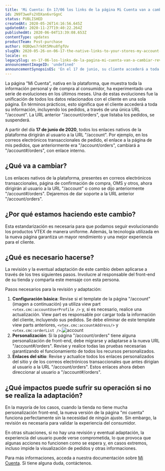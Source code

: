 ```yaml
---
title: 'Mi Cuenta: En 17/06 los links de la página Mi Cuenta van a cambiar - revise sus configuraciones'
id: 2N9T3weFs2VDXan6vrGgnC
status: PUBLISHED
createdAt: 2020-05-26T14:16:56.645Z
updatedAt: 2020-11-27T19:40:22.264Z
publishedAt: 2020-06-04T13:39:08.653Z
contentType: updates
productTeam: Post-purchase
author: 0QBQws7rk0t5Mnu8fgfUv
slugEN: 2020-05-26-on-06-17-the-native-links-to-your-stores-my-account-page-will-change-review
locale: es
legacySlug: en-17-06-los-links-de-la-pagina-mi-cuenta-van-a-cambiar-revise-sus
announcementImageID: 'undefined'
announcementSynopsisES: 'En el 17 de junio, su cliente accederá a toda su información, a través de una única URL "/account".'
---
```


La página "Mi Cuenta", nativa en la plataforma, que muestra toda la información personal y de compra al consumidor, ha experimentado una serie de evoluciones en los últimos meses. Una de estas evoluciones fue la unificación de todos los datos relacionados con el cliente en una sola página. En términos prácticos, esto significa que el cliente accederá a toda su información, incluyendo los pedidos, a través de una única URL "/account". La URL anterior "/account/orders", que listaba los pedidos, se suspenderá.

A partir del día __17 de junio de 2020__, todos los enlaces nativos de la plataforma dirigirán al usuario a la URL "/account". Por ejemplo, en los correos electrónicos transaccionales de pedido, el enlace a la página de mis pedidos, que anteriormente era "/account/orders", cambiará a "/account#/orders", con enlace interno.

## ¿Qué va a cambiar?

Los enlaces nativos de la plataforma, presentes en correos electrónicos transaccionales, página de confirmación de compra, OMS y otros, ahora dirigirán al usuario a la URL "/account" o como se dijo anteriormente "/account#/orders". Dejaremos de dar soporte a la URL anterior "/account/orders".

## ¿Por qué estamos haciendo este cambio?

Esta estandarización es necesaria para que podamos seguir evolucionando los productos VTEX de manera uniforme. Además, la tecnología utilizada en la nueva página garantiza un mayor rendimiento y una mejor experiencia para el cliente.

## ¿Qué es necesario hacerse?

La revisión y la eventual adaptación de este cambio deben aplicarse a través de los tres siguientes pasos. Involucre al responsable del front-end de su tienda y comparta este mensaje con esta persona.

Pasos necesarios para la revisión y adaptación:

1. __Configuración básica__: Revise si el template de la página "/account" (imagen a continuación) ya utiliza view part `<vtex.cmc:accountUserProfile />` y, si es necesario, realice una actualización.  View part es responsable por cargar toda la información del cliente, incluyendo sus pedidos. Se debe eliminar de este template view parts anteriores, `<vtex.cmc:accountAddress/>` y `<vtex.cmc:orderList />`.![account](https://cdn.statically.io/gh/vtexdocs/help-center-content/refs/heads/main/docs/es/announcements/2020/mayo/2020-05-26-en-17-06-los-links-de-la-pagina-mi-cuenta-van-a-cambiar-revise-sus_1.png)  
2. __Personalización__: Si la página "/account/orders" tiene alguna personalización de front-end, debe migrarse y adaptarse a la nueva URL "/account#/orders". Revise y realice todas las pruebas necesarias garantizando el funcionamiento de todos los recursos personalizados.  
3. __Enlaces del sitio__: Revise y actualice todos los enlaces personalizados del sitio y de los correos electrónicos transaccionales que antes dirigían al usuario a la URL "/account/orders". Estos enlaces ahora deben direccionar al usuario a "/account#/orders".

## ¿Qué impactos puede sufrir su operación si no se realiza la adaptación?

En la mayoría de los casos, cuando la tienda no tiene mucha personalización front-end, la nueva versión de la página "mi cuenta" funciona perfectamente sin la necesidad de ningún ajuste. Sin embargo, la revisión es necesaria para validar la experiencia del consumidor.

En otras situaciones, si no hay una revisión y eventual adaptación, la experiencia del usuario puede verse comprometida, lo que provoca que algunas acciones no funcionen como se espera y, en casos extremos, incluso impide la visualización de pedidos y otras informaciones.

Para más informaciones, acceda a nuestra documentación sobre [Mi Cuenta](/es/tutorial/como-funciona-o-my-account--2BQ3GiqhqGJTXsWVuio3Xh?locale=pt). Si tiene alguna duda, contáctenos.
